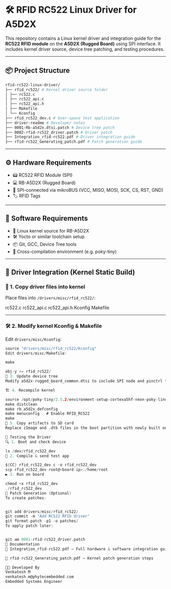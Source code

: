 # 🛠️ RFID RC522 Linux Driver for A5D2X

This repository contains a Linux kernel driver and integration guide for the **RC522 RFID module** on the **A5D2X (Rugged Board)** using SPI interface. It includes kernel driver source, device tree patching, and testing procedures.

---


## 📦 Project Structure

```bash
rfid-rc522-linux-driver/
├── rfid_rc522/ # Kernel driver source folder
│ ├── rc522.c
│ ├── rc522_api.c
│ ├── rc522_api.h
│ ├── Makefile
│ └── Kconfig
├── rfid_rc522_dev.c # User-space test application
├── driver-readme # Developer notes
├── 0001-Rb-a5d2x.dtsi.patch # Device tree patch
├── 0002-rfid-rc522_driver.patch # Driver patch
├── Integration_rfid-rc522.pdf # Driver integration guide
├── rfid-rc522_Generating_patch.pdf # Patch generation guide

```


---

## ⚙️ Hardware Requirements

- 📟 RC522 RFID Module (SPI)
- 💻 RB-A5D2X (Rugged Board)
- 🔌 SPI-connected via mikroBUS (VCC, MISO, MOSI, SCK, CS, RST, GND)
- 🏷️ RFID Tags

---

## 🔧 Software Requirements

- 🐧 Linux kernel source for RB-A5D2X
- 🛠️ Yocto or similar toolchain setup
- 📦 Git, GCC, Device Tree tools
- 🧰 Cross-compilation environment (e.g. poky-tiny)

---

## 🚀 Driver Integration (Kernel Static Build)

### 📁 1. Copy driver files into kernel

Place files into `/drivers/misc/rfid_rc522/`:

rc522.c
rc522_api.c
rc522_api.h
Kconfig
Makefile


---

### 🛠️ 2. Modify kernel Kconfig & Makefile

Edit `drivers/misc/Kconfig`:

```c
source "drivers/misc/rfid_rc522/Kconfig"
Edit drivers/misc/Makefile:

make

obj-y += rfid_rc522/
🌲 3. Update device tree
Modify a5d2x-rugged_board_common.dtsi to include SPI node and pinctrl for RC522.

🏗️ 4. Recompile kernel

source /opt/poky-tiny/2.5.2/environment-setup-cortexa5hf-neon-poky-linux-musleabi
make distclean
make rb_a5d2x_defconfig
make menuconfig   # Enable RFID_RC522
make
💾 5. Copy artifacts to SD card
Replace zImage and .dtb files in the boot partition with newly built ones.

🧪 Testing the Driver
🔍 1. Boot and check device

ls /dev/rfid_rc522_dev
🧰 2. Compile & send test app

${CC} rfid_rc522_dev.c -o rfid_rc522_dev
scp rfid_rc522_dev root@<board-ip>:/home/root
▶️ 3. Run on board

chmod +x rfid_rc522_dev
./rfid_rc522_dev
🧵 Patch Generation (Optional)
To create patches:


git add drivers/misc/rfid_rc522/
git commit -m "Add RC522 RFID driver"
git format-patch -p1 -o patches/
To apply patch later:


git am 0001-rfid-rc522_driver.patch
📄 Documentation
📘 Integration_rfid-rc522.pdf — Full hardware & software integration guide

📘 rfid-rc522_Generating_patch.pdf — Kernel patch generation steps

👨‍💻 Developed By
Venkatesh M
venkatesh.m@phytecembedded.com
Embedded Systems Engineer

